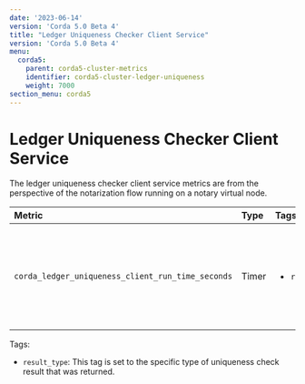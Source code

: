```yaml
---
date: '2023-06-14'
version: 'Corda 5.0 Beta 4'
title: "Ledger Uniqueness Checker Client Service"
version: 'Corda 5.0 Beta 4'
menu:
  corda5:
    parent: corda5-cluster-metrics
    identifier: corda5-cluster-ledger-uniqueness
    weight: 7000
section_menu: corda5
---
```


# Ledger Uniqueness Checker Client Service

The ledger uniqueness checker client service metrics are from the perspective of the notarization flow running on a notary virtual node.

<style>
table th:first-of-type {
    width: 25%;
}
table th:nth-of-type(2) {
    width: 10%;
}
table th:nth-of-type(3) {
    width: 20%;
}
table th:nth-of-type(4) {
    width: 45%;
}
</style>

| Metric | Type | Tags | Description |
| :----------- | :----------- | :----------- | :----------- |
| `corda_ledger_uniqueness_client_run_time_seconds` | Timer | <ul><li>`result_type`</li></ul> | The time taken from requesting a uniqueness check to a response being received. |

Tags:
* `result_type`: This tag is set to the specific type of uniqueness check result that was returned.
